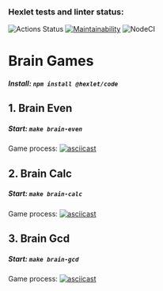 ### Hexlet tests and linter status:
![Actions Status](/workflows/hexlet-check/badge.svg)
[![Maintainability](https://api.codeclimate.com/v1/badges/a99a88d28ad37a79dbf6/maintainability)](https://codeclimate.com/github/codeclimate/codeclimate/maintainability)
![NodeCI](https://github.com/almazidiyatshin/frontend-project-lvl1/workflows/NodeCI/badge.svg)

# Brain Games
##### Install: `npm install @hexlet/code`

## 1. Brain Even
##### Start: `make brain-even`
Game process:
[![asciicast](https://asciinema.org/a/hhSs7vrfZdi3Wcsi6AUE04jIL.svg)](https://asciinema.org/a/hhSs7vrfZdi3Wcsi6AUE04jIL)

## 2. Brain Calc
##### Start: `make brain-calc`
Game process:
[![asciicast](https://asciinema.org/a/UPW2PClBAsut9LubMDr6NFJ9i.svg)](https://asciinema.org/a/UPW2PClBAsut9LubMDr6NFJ9i)

## 3. Brain Gcd
##### Start: `make brain-gcd`
Game process:
[![asciicast](https://asciinema.org/a/Jli9qn8P13BMAktNwsw55KeSR.svg)](https://asciinema.org/a/Jli9qn8P13BMAktNwsw55KeSR)
